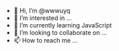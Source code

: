 - 👋 Hi, I’m @wwwuyq
- 👀 I’m interested in ...
- 🌱 I’m currently learning JavaScript
- 💞️ I’m looking to collaborate on ...
- 📫 How to reach me ...

<!---
wwwuyq/wwwuyq is a ✨ special ✨ repository because its `README.md` (this file) appears on your GitHub profile.
You can click the Preview link to take a look at your changes.
--->
